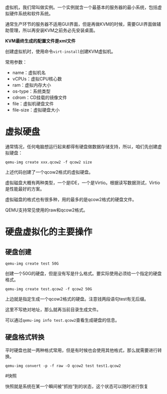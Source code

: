 虚拟机，我们常叫做实例。一个实例就含一个最基本的服务器的最小系统，包括虚拟硬件系统和软件系统。

通常生产环节的服务器不适用GUI界面，但是再做KVM的时候，需要GUI界面做辅助管理，所以再安装KVM之前务必先安装桌面。

**KVM最终生成的配置文件是xml文件**

创建虚拟机时，使用命令```virt-install```创建KVM虚拟机。

常用参数：

* name：虚拟机名
* vCPUs：虚拟CPU核心数
* ram：虚拟内存大小
* os-type：系统类型
* cdrom：CD挂载的镜像文件
* file：虚拟机硬盘文件
* file-size：虚拟硬盘大小

# 虚拟硬盘

通常情况，任何电脑想运行起来都得有硬盘做数据存储支持，所以，咱们先创建虚拟硬盘：

```
qemu-img create xxx.qcow2 -f qcow2 size
```

上述代码创建了一个qcow2格式的虚拟硬盘。

虚拟磁盘大概有两种类型，一个是IDE，一个是Virtio。根据读写数据测试，Virtio是性能最好的方案。

虚拟磁盘的格式也有很多种，用的最多的是qcow2格式的硬盘文件。

QEMU支持常见使用的raw和qcow2格式。

# 硬盘虚拟化的主要操作

## 硬盘创建

```
qemu-img create test 50G
```
创建一个50G的硬盘，但是没有写是什么格式。要实际使用必须给一个指定的硬盘格式。

```
qemu-img create test.qcow2 -f qcow2 50G
```

上边就是指定生成一个qcow2格式的硬盘。注意钱两段语句test有无后缀。

这里不写绝对地址，那么就再当前目录生成文件。

可以通过```qemu-img info test.qcow2```查看生成硬盘的信息。

## 硬盘格式转换

平时硬盘也就一两种格式常用，但是有时候也会使用其他格式，那么就需要进行转换。

```
qemu-img convert -p -f raw -O qcow2 test test1.qcow2
```
#快照

快照就是系统在某一个瞬间被“抓拍”到的状态，这个状态可以随时进行恢复